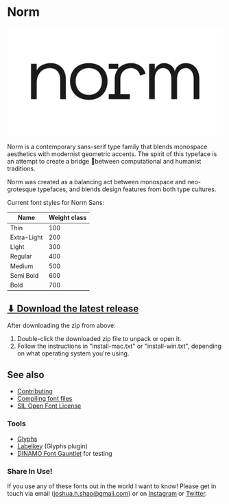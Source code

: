 # Norm

[![Sample](norm-01.jpg)]()

Norm is a contemporary sans-serif type family that blends monospace aesthetics with modernist geometric accents. The spirit of this typeface is an attempt to create a bridge between computational and humanist traditions.

Norm was created as a balancing act between monospace and neo-grotesque typefaces, and blends design features from both type cultures.

Current font styles for Norm Sans:

| Name                 | Weight class
| -------------------- | ----------------
| Thin                 | 100
| Extra-Light          | 200
| Light                | 300
| Regular              | 400
| Medium               | 500
| Semi Bold            | 600
| Bold                 | 700










## [⬇︎ Download the latest release]()

After downloading the zip from above:

1. Double-click the downloaded zip file to unpack or open it.
2. Follow the instructions in "install-mac.txt" or "install-win.txt", depending
   on what operating system you're using.
   
## See also

- [Contributing](CONTRIBUTING.md)
- [Compiling font files](CONTRIBUTING.md#compiling-font-files)
- [SIL Open Font License](LICENSE.txt)   
   
### Tools
- [Glyphs](https://glyphsapp.com/)
- [Labelkey](https://github.com/RobertPratley/labelKey) (Glyphs plugin)
- [DINAMO Font Gauntlet](https://dinamodarkroom.com/) for testing   
  
### Share In Use!
If you use any of these fonts out in the world I want to know! Please get in touch via email (joshua.h.shao@gmail.com) or on [Instagram](https://instagram.com/jhuashao) or [Twitter](https://twitter.com/jhuashao).
